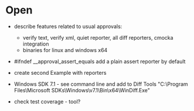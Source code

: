 # Open

* describe features related to usual approvals:

  * verify text, verify xml, quiet reporter, all diff reporters, cmocka integration
  * binaries for linux and windows x64

* #ifndef __approval_assert_equals add a plain assert reporter by default

* create second Example with reporters

* Windows SDK 7.1 - see command line and add to Diff Tools
  "C:\Program Files\Microsoft SDKs\Windows\v7.1\Bin\x64\WinDiff.Exe"

* check test coverage - tool?
